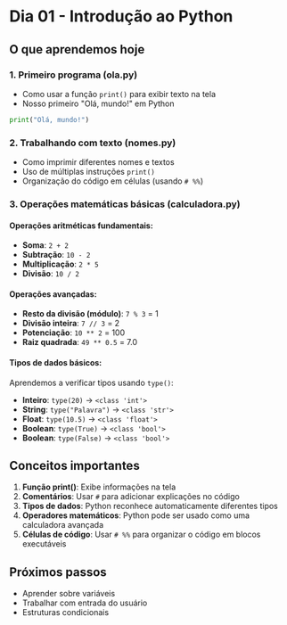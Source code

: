 # Dia 01 - Introdução ao Python

## O que aprendemos hoje

### 1. Primeiro programa (ola.py)
- Como usar a função `print()` para exibir texto na tela
- Nosso primeiro "Olá, mundo!" em Python

```python
print("Olá, mundo!")
```

### 2. Trabalhando com texto (nomes.py)
- Como imprimir diferentes nomes e textos
- Uso de múltiplas instruções `print()`
- Organização do código em células (usando `# %%`)

### 3. Operações matemáticas básicas (calculadora.py)

#### Operações aritméticas fundamentais:
- **Soma**: `2 + 2`
- **Subtração**: `10 - 2`
- **Multiplicação**: `2 * 5`
- **Divisão**: `10 / 2`

#### Operações avançadas:
- **Resto da divisão (módulo)**: `7 % 3` = 1
- **Divisão inteira**: `7 // 3` = 2
- **Potenciação**: `10 ** 2` = 100
- **Raiz quadrada**: `49 ** 0.5` = 7.0

#### Tipos de dados básicos:
Aprendemos a verificar tipos usando `type()`:
- **Inteiro**: `type(20)` → `<class 'int'>`
- **String**: `type("Palavra")` → `<class 'str'>`
- **Float**: `type(10.5)` → `<class 'float'>`
- **Boolean**: `type(True)` → `<class 'bool'>`
- **Boolean**: `type(False)` → `<class 'bool'>`

## Conceitos importantes

1. **Função print()**: Exibe informações na tela
2. **Comentários**: Usar `#` para adicionar explicações no código
3. **Tipos de dados**: Python reconhece automaticamente diferentes tipos
4. **Operadores matemáticos**: Python pode ser usado como uma calculadora avançada
5. **Células de código**: Usar `# %%` para organizar o código em blocos executáveis

## Próximos passos
- Aprender sobre variáveis
- Trabalhar com entrada do usuário
- Estruturas condicionais
